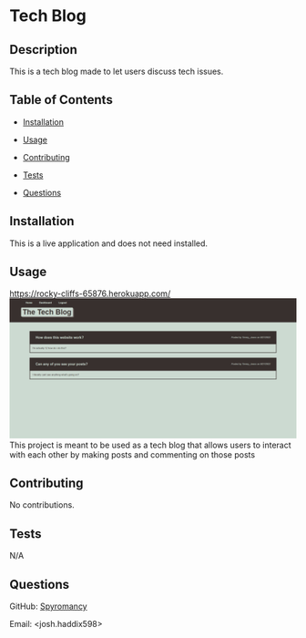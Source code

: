 # Tech Blog

## Description

This is a tech blog made to let users discuss tech issues.

## Table of Contents

- [Installation](#installation)
- [Usage](#usage)

- [Contributing](#Contributing)
- [Tests](#tests)
- [Questions](#questions)

## Installation

This is a live application and does not need installed.

## Usage

https://rocky-cliffs-65876.herokuapp.com/
![alt text](./assets/images/screenshot.png)
This project is meant to be used as a tech blog that allows users to interact with each other by making posts and commenting on those posts

## Contributing

No contributions.

## Tests

N/A

## Questions

GitHub: [Spyromancy](https://github.com/Spyromancy)

Email: <josh.haddix598>
